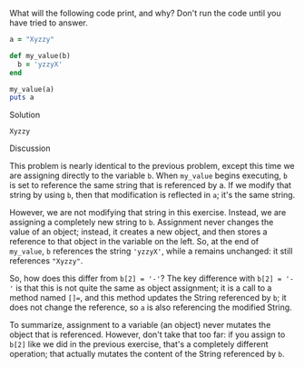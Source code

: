 What will the following code print, and why? Don't run the code until you have tried to answer.

```ruby
a = "Xyzzy"

def my_value(b)
  b = 'yzzyX'
end

my_value(a)
puts a
```

Solution

```
Xyzzy
```

Discussion

This problem is nearly identical to the previous problem, except this time we are assigning directly to the variable `b`. When `my_value` begins executing, `b` is set to reference the same string that is referenced by a. If we modify that string by using `b`, then that modification is reflected in `a`; it's the same string.

However, we are not modifying that string in this exercise. Instead, we are assigning a completely new string to `b`. Assignment never changes the value of an object; instead, it creates a new object, and then stores a reference to that object in the variable on the left. So, at the end of `my_value`, `b` references the string `'yzzyX'`, while a remains unchanged: it still references `"Xyzzy"`.

So, how does this differ from `b[2] = '-'`? The key difference with `b[2] = '-'` is that this is not quite the same as object assignment; it is a call to a method named `[]=`, and this method updates the String referenced by `b`; it does not change the reference, so `a` is also referencing the modified String.

To summarize, assignment to a variable (an object) never mutates the object that is referenced. However, don't take that too far: if you assign to `b[2]` like we did in the previous exercise, that's a completely different operation; that actually mutates the content of the String referenced by `b`.
